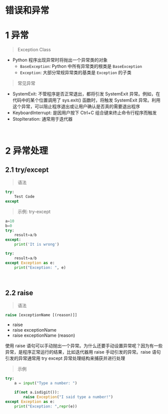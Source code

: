 &emsp;
# 错误和异常

# 1 异常
>Exception Class
- Python 程序出现异常时将抛出一个异常类的对象
  - `BaseException`: Python 中所有异常类的根类是 `BaseException`
  - `Exception`: 大部分常规异常类的基类是 `Exception` 的子类


>常见异常
- SystemExit: 不管程序是否正常退出，都将引发 SystemExit 异常。例如，在代码中的某个位置调用了 sys.exit() 函数时，将触发 SystemExit 异常。利用这个异常，可以阻止程序退出或让用户确认是否真的需要退出程序
- KeyboardInterrupt: 是因用户按下 Ctrl+C 组合键来终止命令行程序而触发
- StopIteration: 通常用于迭代器


&emsp;
# 2 异常处理
## 2.1 try/except
>语法
```py
try:
    Test Code
except
```

>示例: try-except
```python
a=10
b=0
try:
    result=a/b
except:
    print('It is wrong')

try:
    result=a/b
except Exception as e:
    print("Exception: ", e)
```

&emsp;
## 2.2 raise
>语法
```py
raise [exceptionName [(reason)]]
```
- raise
- raise exceptionName
- raise exceptionName (reason)

使用 raise 语句可以手动抛出一个异常。为什么还要手动设置异常呢？因为有一些异常，是程序正常运行的结果，比如迭代器用 raise 手动引发的异常。raise 语句引发的异常通常用 try except 异常处理结构来捕获并进行处理


>示例
```py
try:
    a = input("Type a number: ")

    if(not a.isdigit()):
        raise Exception("I said type a number!")
except Exception as e:
    print("Exception: ",repr(e))
```